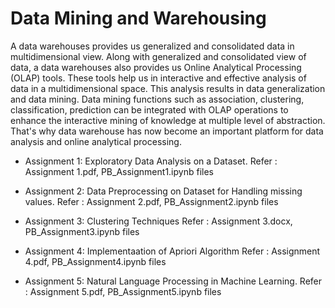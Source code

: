 # Data Mining and Warehousing
A data warehouses provides us generalized and consolidated data in multidimensional view. Along with generalized and consolidated view of data, a data warehouses also provides us Online Analytical Processing (OLAP) tools. These tools help us in interactive and effective analysis of data in a multidimensional space. This analysis results in data generalization and data mining.
Data mining functions such as association, clustering, classification, prediction can be integrated with OLAP operations to enhance the interactive mining of knowledge at multiple level of abstraction. That's why data warehouse has now become an important platform for data analysis and online analytical processing.


- Assignment 1:
Exploratory Data Analysis on a Dataset.
Refer : Assignment 1.pdf, PB_Assignment1.ipynb files

- Assignment 2:
Data Preprocessing on Dataset for Handling missing values.
Refer : Assignment 2.pdf, PB_Assignment2.ipynb files

- Assignment 3:
Clustering Techniques
Refer : Assignment 3.docx, PB_Assignment3.ipynb files

- Assignment 4:
Implementaation of Apriori Algorithm
Refer : Assignment 4.pdf, PB_Assignment4.ipynb files

- Assignment 5:
Natural Language Processing in Machine Learning. 
Refer : Assignment 5.pdf, PB_Assignment5.ipynb files
